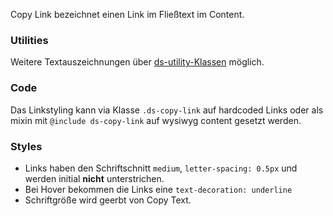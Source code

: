 Copy Link bezeichnet einen Link im Fließtext im Content.

### Utilities  
Weitere Textauszeichnungen über [ds-utility-Klassen](#group-utilities-component-typography-utilities) möglich.

### Code
Das Linkstyling kann via Klasse `.ds-copy-link` auf hardcoded Links oder als mixin mit `@include ds-copy-link` auf wysiwyg content gesetzt werden.

### Styles  
- Links haben den Schriftschnitt `medium`, `letter-spacing: 0.5px` und werden initial __nicht__ unterstrichen.
- Bei Hover bekommen die Links eine `text-decoration: underline`
- Schriftgröße wird geerbt von Copy Text. 

